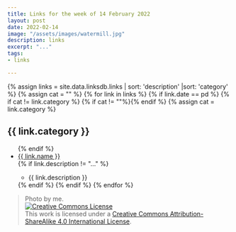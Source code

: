 ```yaml
---
title: Links for the week of 14 February 2022
layout: post
date: 2022-02-14
image: "/assets/images/watermill.jpg"
description: links
excerpt: "..."
tags:
- links

---
```


<div class="links_block">
	{% assign links = site.data.linksdb.links | sort: 'description' |sort: 'category' %}
	{% assign cat = "" %}
	{% for link in links %}
		{% if link.date == pd %}
			{% if cat != link.category %}
				{% if cat != ""%}</ul>{% endif %}
				{% assign cat = link.category %}
				<h2>{{ link.category }}</h2>
				<ul>
			{% endif %}
				<li><a href="link.link">{{ link.name }}</a></li>
				{% if link.description != "..." %}
					<ul><li>{{ link.description }}</li></ul>
				{% endif %}
		{% endif %}
	{% endfor %}
	</ul>
</div>

> Photo by me. <br /><a rel="license" href="http://creativecommons.org/licenses/by-sa/4.0/"><img alt="Creative Commons License" style="border-width:0" src="https://i.creativecommons.org/l/by-sa/4.0/88x31.png" /></a><br />This work is licensed under a <a rel="license" href="http://creativecommons.org/licenses/by-sa/4.0/">Creative Commons Attribution-ShareAlike 4.0 International License</a>.
